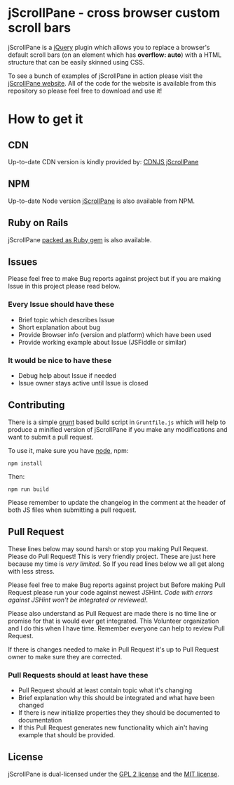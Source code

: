 # jScrollPane - cross browser custom scroll bars

jScrollPane is a [jQuery](http://www.jquery.com/) plugin which allows you to replace a browser's default scroll bars (on an element which has **overflow: auto**) with a HTML structure that can be easily skinned using CSS.

To see a bunch of examples of jScrollPane in action please visit the [jScrollPane website](http://jscrollpane.kelvinluck.com/). All of the code for the website is available from this repository so please feel free to download and use it!

# How to get it

## CDN
Up-to-date CDN version is kindly provided by: [CDNJS jScrollPane](https://cdnjs.com/libraries/jScrollPane)

## NPM
Up-to-date Node version [jScrollPane](https://www.npmjs.com/package/jscrollpane) is also available from NPM.

## Ruby on Rails
jScrollPane [packed as Ruby gem](https://github.com/bodrovis/jscrollpane-rails) is also available.

## Issues

Please feel free to make Bug reports against project but if you are making Issue in this project please read below.

### Every Issue should have these

 - Brief topic which describes Issue
 - Short explanation about bug
 - Provide Browser info (version and platform) which have been used
 - Provide working example about Issue (JSFiddle or similar)

### It would be nice to have these

 - Debug help about Issue if needed
 - Issue owner stays active until Issue is closed

## Contributing

There is a simple [grunt](http://gruntjs.com) based build script in `Gruntfile.js` which will help to produce a minified version of
jScrollPane if you make any modifications and want to submit a pull request.

To use it, make sure you have [node](http://nodejs.org/), npm:

```
npm install
```

Then:

```
npm run build
```

Please remember to update the changelog in the comment at the header of both JS files when submitting a pull request.

## Pull Request

These lines below may sound harsh or stop you making Pull Request. Please do Pull Request! This is very friendly project.
These are just here because my time is *very limited*. So If you read lines below we all get along with less stress.

Please feel free to make Bug reports against project but Before making Pull Request please run your code against newest JSHint.
*Code with errors against JSHint won't be integrated or reviewed!*.

Please also understand as Pull Request are made there is no time line or promise for that is would ever get integrated.
This Volunteer organization and I do this when I have time. Remember everyone can help to review Pull Request.

If there is changes needed to make in Pull Request it's up to Pull Request owner to make sure they are corrected.

### Pull Requests should at least have these
 - Pull Request should at least contain topic what it's changing
 - Brief explanation why this should be integrated and what have been changed
 - If there is new initialize properties they they should be documented to documentation
 - If this Pull Request generates new functionality which ain't having example that should be provided.

## License

jScrollPane is dual-licensed under the [GPL 2 license](https://github.com/vitch/jScrollPane/blob/master/GPL-LICENSE.txt) and the [MIT license](https://github.com/vitch/jScrollPane/blob/master/MIT-LICENSE.txt).
